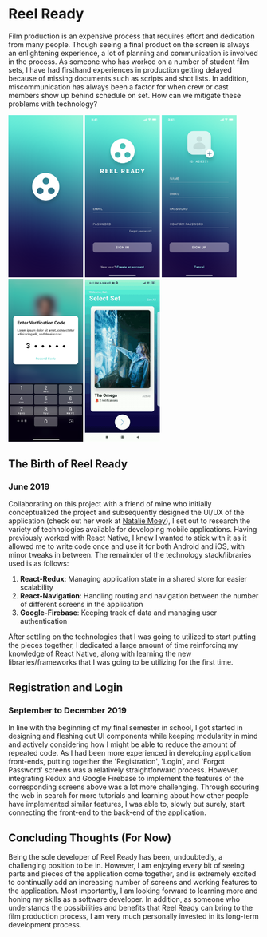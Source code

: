 # Reel Ready

Film production is an expensive process that requires effort and dedication from many people. Though seeing a final product on the screen is always an enlightening experience, a lot of planning and communication is involved in the process. As someone who has worked on a number of student film sets, I have had firsthand experiences in production getting delayed because of missing documents such as scripts and shot lists. In addition, miscommunication has always been a factor for when crew or cast members show up behind schedule on set. How can we mitigate these problems with technology?

<img src="/screenshots/splash.jpg" width="150px" />  <img src="/screenshots/sign_in.jpg" width="150px" />  <img src="/screenshots/sign_up.jpg" width="150px" />  <img src="/screenshots/verification.jpg" width="150px" />  <img src="/screenshots/reelready.gif" width="150px" />

## The Birth of Reel Ready
### June 2019

Collaborating on this project with a friend of mine who initially conceptualized the project and subsequently designed the UI/UX of the application (check out her work at [Natalie Moey](https://www.nataliemoey.com/)), I set out to research the variety of technologies available for developing mobile applications. Having previously worked with React Native, I knew I wanted to stick with it as it allowed me to write code once and use it for both Android and iOS, with minor tweaks in between. The remainder of the technology stack/libraries used is as follows:

1. **React-Redux**: Managing application state in a shared store for easier scalability
2. **React-Navigation**: Handling routing and navigation between the number of different screens in the application
3. **Google-Firebase**: Keeping track of data and managing user authentication

After settling on the technologies that I was going to utilized to start putting the pieces together, I dedicated a large amount of time reinforcing my knowledge of React Native, along with learning the new libraries/frameworks that I was going to be utilizing for the first time. 

## Registration and Login 
### September to December 2019

In line with the beginning of my final semester in school, I got started in designing and fleshing out UI components while keeping modularity in mind and actively considering how I might be able to reduce the amount of repeated code. As I had been more experienced in developing application front-ends, putting together the 'Registration', 'Login', and 'Forgot Password' screens was a relatively straightforward process. However, integrating Redux and Google Firebase to implement the features of the corresponding screens above was a lot more challenging. Through scouring the web in search for more tutorials and learning about how other people have implemented similar features, I was able to, slowly but surely, start connecting the front-end to the back-end of the application.

## Concluding Thoughts (For Now)

Being the sole developer of Reel Ready has been, undoubtedly, a challenging position to be in. However, I am enjoying every bit of seeing parts and pieces of the application come together, and is extremely excited to continually add an increasing number of screens and working features to the application. Most importantly, I am looking forward to learning more and honing my skills as a software developer. In addition, as someone who understands the possibilities and benefits that Reel Ready can bring to the film production process, I am very much personally invested in its long-term development process.

